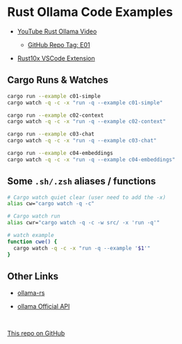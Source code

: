 # Rust Ollama Code Examples

- [YouTube Rust Ollama Video](https://www.youtube.com/watch?v=OcH-zT5VNgM&list=PL7r-PXl6ZPcCIOFaL7nVHXZvBmHNhrh_Q)
	- [GitHub Repo Tag: E01](https://github.com/jeremychone-channel/rust-xp-ollama/tree/E01)
	 
- [Rust10x VSCode Extension](https://rust10x.com/vscode)


## Cargo Runs & Watches

```sh
cargo run --example c01-simple
cargo watch -q -c -x "run -q --example c01-simple"

cargo run --example c02-context
cargo watch -q -c -x "run -q --example c02-context"

cargo run --example c03-chat
cargo watch -q -c -x "run -q --example c03-chat"

cargo run --example c04-embeddings
cargo watch -q -c -x "run -q --example c04-embeddings"
```

## Some `.sh/.zsh` aliases / functions

```sh
# Cargo watch quiet clear (user need to add the -x)
alias cw="cargo watch -q -c"

# Cargo watch run
alias cwr="cargo watch -q -c -w src/ -x 'run -q'"

# watch example
function cwe() {
  cargo watch -q -c -x "run -q --example '$1'"
}
```

## Other Links

- [ollama-rs](https://github.com/pepperoni21/ollama-rs)

- [ollama Official API](https://github.com/jmorganca/ollama/blob/main/docs/api.md)


<br />

[This repo on GitHub](https://github.com/jeremychone-channel/rust-xp-ollama)